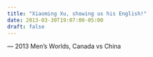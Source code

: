 ```yaml
---
title: "Xiaoming Xu, showing us his English!"
date: 2013-03-30T19:07:00-05:00
draft: false
---
```

— 2013 Men’s Worlds, Canada vs China
<!--more--> 

